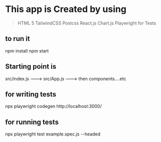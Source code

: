 # This app is Created by using
> HTML 5
> TailwindCSS
> Postcss
> React.js
> Chart.js
> Playwright for Tests

## to run it 
 npm install
 npm start

## Starting point is
 src/index.js ---> src/App.js ---> then components....etc

 ## for writing tests
npx playwright codegen http://localhost:3000/
 ## for running tests
npx playwright test example.spec.js --headed
